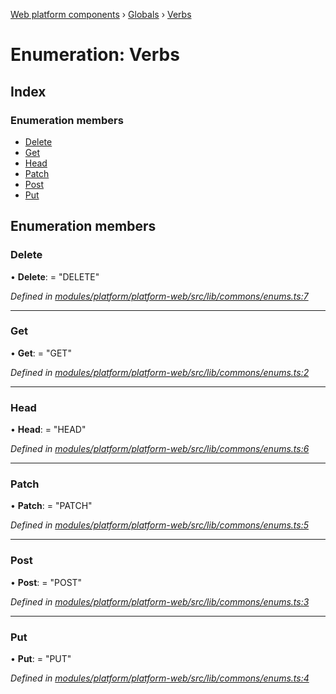 [Web platform components](../README.md) › [Globals](../globals.md) › [Verbs](verbs.md)

# Enumeration: Verbs

## Index

### Enumeration members

* [Delete](verbs.md#delete)
* [Get](verbs.md#get)
* [Head](verbs.md#head)
* [Patch](verbs.md#patch)
* [Post](verbs.md#post)
* [Put](verbs.md#put)

## Enumeration members

###  Delete

• **Delete**: = "DELETE"

*Defined in [modules/platform/platform-web/src/lib/commons/enums.ts:7](https://github.com/nodulusteam/methodus.dev/blob/8d1d711/modules/platform/platform-web/src/lib/commons/enums.ts#L7)*

___

###  Get

• **Get**: = "GET"

*Defined in [modules/platform/platform-web/src/lib/commons/enums.ts:2](https://github.com/nodulusteam/methodus.dev/blob/8d1d711/modules/platform/platform-web/src/lib/commons/enums.ts#L2)*

___

###  Head

• **Head**: = "HEAD"

*Defined in [modules/platform/platform-web/src/lib/commons/enums.ts:6](https://github.com/nodulusteam/methodus.dev/blob/8d1d711/modules/platform/platform-web/src/lib/commons/enums.ts#L6)*

___

###  Patch

• **Patch**: = "PATCH"

*Defined in [modules/platform/platform-web/src/lib/commons/enums.ts:5](https://github.com/nodulusteam/methodus.dev/blob/8d1d711/modules/platform/platform-web/src/lib/commons/enums.ts#L5)*

___

###  Post

• **Post**: = "POST"

*Defined in [modules/platform/platform-web/src/lib/commons/enums.ts:3](https://github.com/nodulusteam/methodus.dev/blob/8d1d711/modules/platform/platform-web/src/lib/commons/enums.ts#L3)*

___

###  Put

• **Put**: = "PUT"

*Defined in [modules/platform/platform-web/src/lib/commons/enums.ts:4](https://github.com/nodulusteam/methodus.dev/blob/8d1d711/modules/platform/platform-web/src/lib/commons/enums.ts#L4)*
